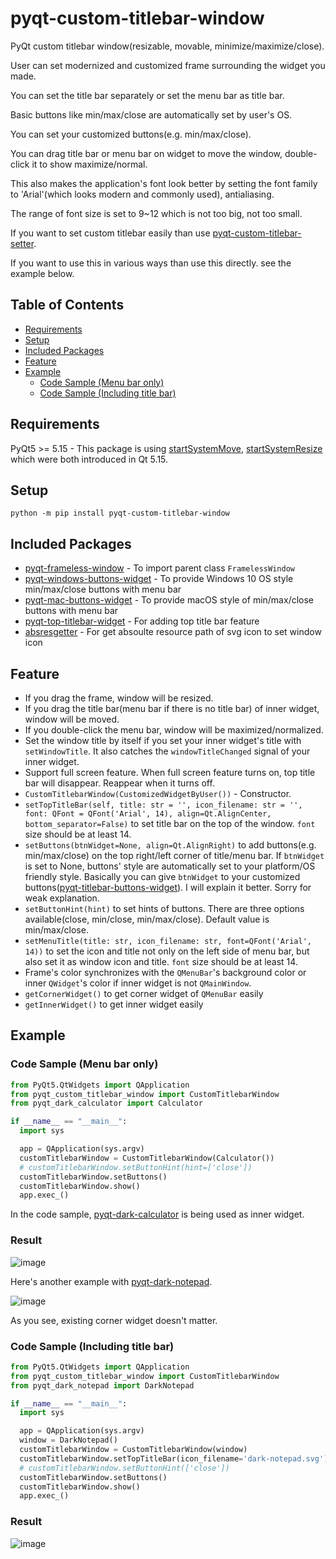 # pyqt-custom-titlebar-window

PyQt custom titlebar window(resizable, movable, minimize/maximize/close). 

User can set modernized and customized frame surrounding the widget you made. 

You can set the title bar separately or set the menu bar as title bar.

Basic buttons like min/max/close are automatically set by user's OS.

You can set your customized buttons(e.g. min/max/close).

You can drag title bar or menu bar on widget to move the window, double-click it to show maximize/normal.

This also makes the application's font look better by setting the font family to 'Arial'(which looks modern and commonly used), antialiasing.

The range of font size is set to 9~12 which is not too big, not too small.

If you want to set custom titlebar easily than use <a href="https://github.com/yjg30737/pyqt-custom-titlebar-setter.git">pyqt-custom-titlebar-setter</a>.

If you want to use this in various ways than use this directly. see the example below.

## Table of Contents
* [Requirements](#requirements)
* [Setup](#setup)
* [Included Packages](#included-packages)
* [Feature](#feature)
* [Example](#example)
   * [Code Sample (Menu bar only)](#code-sample-menu-bar-only)
   * [Code Sample (Including title bar)](#code-sample-including-title-bar)

## Requirements
PyQt5 >= 5.15 - This package is using <a href="https://doc.qt.io/qt-5/qwindow.html#startSystemMove">startSystemMove</a>, <a href="https://doc.qt.io/qt-5/qwindow.html#startSystemResize">startSystemResize</a> which were both introduced in Qt 5.15.

## Setup
`python -m pip install pyqt-custom-titlebar-window`

## Included Packages
* <a href="https://github.com/yjg30737/pyqt-frameless-window.git">pyqt-frameless-window</a> - To import parent class `FramelessWindow`
* <a href="https://github.com/yjg30737/pyqt-windows-buttons-widget.git">pyqt-windows-buttons-widget</a> - To provide Windows 10 OS style min/max/close buttons with menu bar
* <a href="https://github.com/yjg30737/pyqt-mac-buttons-widget.git">pyqt-mac-buttons-widget</a> - To provide macOS style of min/max/close buttons with menu bar
* <a href="https://github.com/yjg30737/pyqt-top-titlebar-widget.git">pyqt-top-titlebar-widget</a> - For adding top title bar feature
* <a href="https://github.com/yjg30737/absresgetter.git">absresgetter</a> - For get absoulte resource path of svg icon to set window icon

## Feature
* If you drag the frame, window will be resized.
* If you drag the title bar(menu bar if there is no title bar) of inner widget, window will be moved.
* If you double-click the menu bar, window will be maximized/normalized.
* Set the window title by itself if you set your inner widget's title with `setWindowTitle`. It also catches the `windowTitleChanged` signal of your inner widget.
* Support full screen feature. When full screen feature turns on, top title bar will disappear. Reappear when it turns off.
* `CustomTitlebarWindow(CustomizedWidgetByUser())` - Constructor.
* `setTopTitleBar(self, title: str = '', icon_filename: str = '', font: QFont = QFont('Arial', 14), align=Qt.AlignCenter, bottom_separator=False)` to set title bar on the top of the window. `font` size should be at least 14. 
* `setButtons(btnWidget=None, align=Qt.AlignRight)` to add buttons(e.g. min/max/close) on the top right/left corner of title/menu bar. If `btnWidget` is set to None, buttons' style are automatically set to your platform/OS friendly style. Basically you can give `btnWidget` to your customized buttons(<a href= "https://github.com/yjg30737/pyqt-titlebar-buttons-widget.git">pyqt-titlebar-buttons-widget</a>). I will explain it better. Sorry for weak explanation.
* `setButtonHint(hint)` to set hints of buttons. There are three options available(close, min/close, min/max/close). Default value is min/max/close.
* `setMenuTitle(title: str, icon_filename: str, font=QFont('Arial', 14))` to set the icon and title not only on the left side of menu bar, but also set it as window icon and title. `font` size should be at least 14.
* Frame's color synchronizes with the `QMenuBar`'s background color or inner `QWidget`'s color if inner widget is not `QMainWindow`.
* `getCornerWidget()` to get corner widget of `QMenuBar` easily
* `getInnerWidget()` to get inner widget easily

## Example
### Code Sample (Menu bar only)

```python
from PyQt5.QtWidgets import QApplication
from pyqt_custom_titlebar_window import CustomTitlebarWindow
from pyqt_dark_calculator import Calculator

if __name__ == "__main__":
  import sys

  app = QApplication(sys.argv)
  customTitlebarWindow = CustomTitlebarWindow(Calculator())
  # customTitlebarWindow.setButtonHint(hint=['close'])
  customTitlebarWindow.setButtons()
  customTitlebarWindow.show()
  app.exec_()
```

In the code sample, <a href="https://github.com/yjg30737/pyqt-dark-calculator.git">pyqt-dark-calculator</a> is being used as inner widget.  

### Result

![image](https://user-images.githubusercontent.com/55078043/151106910-0bce8fa2-0cad-425c-8dda-18196536c3ac.png)

Here's another example with <a href="https://github.com/yjg30737/pyqt-dark-notepad.git">pyqt-dark-notepad</a>.

![image](https://user-images.githubusercontent.com/55078043/151106977-76a169cc-bcaf-4a46-8771-9216ee583b9f.png)

As you see, existing corner widget doesn't matter.

### Code Sample (Including title bar)

```python
from PyQt5.QtWidgets import QApplication
from pyqt_custom_titlebar_window import CustomTitlebarWindow
from pyqt_dark_notepad import DarkNotepad

if __name__ == "__main__":
  import sys

  app = QApplication(sys.argv)
  window = DarkNotepad()
  customTitlebarWindow = CustomTitlebarWindow(window)
  customTitlebarWindow.setTopTitleBar(icon_filename='dark-notepad.svg')
  # customTitlebarWindow.setButtonHint(['close'])
  customTitlebarWindow.setButtons()
  customTitlebarWindow.show()
  app.exec_()
```

### Result

![image](https://user-images.githubusercontent.com/55078043/154799161-912fa324-dbfd-469a-a1b6-e67d907eb828.png)
